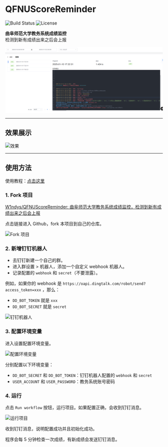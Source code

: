 # QFNUScoreReminder

![Build Status](https://img.shields.io/badge/build-passing-brightgreen)
![License](https://img.shields.io/badge/license-MIT-blue)

**曲阜师范大学教务系统成绩监控**  
检测到新有成绩出来之后会上报

![项目图片](./assets/image.png)

---

## 效果展示

![效果](https://pica.zhimg.com/80/v2-ab040cb6e2c97cd56de73d09777c4f07.png)

---

## 使用方法

使用教程：[点击这里](https://blog.w1ndys.top/posts/4fee17c4)

### 1. Fork 项目

[W1ndys/QFNUScoreReminder: 曲阜师范大学教务系统成绩监控，检测到新有成绩出来之后会上报](https://github.com/W1ndys/QFNUScoreReminder)

点击链接进入 Github，fork 本项目到自己的仓库。

![Fork 项目](https://pica.zhimg.com/80/v2-01a15518704c6c8af91cf05cd843c795.png)

### 2. 新增钉钉机器人

- 去钉钉新建一个自己的群。
- 进入群设置 > 机器人，添加一个自定义 webhook 机器人。
- 记录配置的 `webhook` 和 `secret`（不要泄露）。

例如，如果你的 webhook 是 `https://oapi.dingtalk.com/robot/send?access_token=xxx` ，那么：
  - `DD_BOT_TOKEN` 就是 `xxx`
  - `DD_BOT_SECRET` 就是 `secret`

![钉钉机器人](https://pica.zhimg.com/80/v2-99e91c06e71ac28cbed199f9e4321896.png)

### 3. 配置环境变量

进入设置配置环境变量。

![配置环境变量](https://pica.zhimg.com/80/v2-e24e61d04f7bfdde25ce104f2a016c5d.png)

分别配置以下环境变量：
- `DD_BOT_SECRET` 和 `DD_BOT_TOKEN`：钉钉机器人配置的 `webhook` 和 `secret`
- `USER_ACCOUNT` 和 `USER_PASSWORD`：教务系统账号密码

### 4. 运行

点击 `Run workflow` 按钮，运行项目。如果配置正确，会收到钉钉消息。

![运行项目](https://pica.zhimg.com/80/v2-7c49b45057d28dec0b33b9b7b37bc108.png)

收到钉钉消息，说明配置成功并且初始化成功。

程序会每 5 分钟检查一次成绩，有新成绩会发送钉钉消息。
